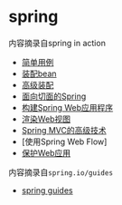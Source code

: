 # spring

内容摘录自spring in action

- [简单用例](md/1.md)
- [装配bean](md/2.md)
- [高级装配](md/3.md)
- [面向切面的Spring](md/4.md)
- [构建Spring Web应用程序](md/5.md)
- [渲染Web视图](md/6.md)
- [Spring MVC的高级技术](md/7.md)
- [使用Spring Web Flow]
- [保护Web应用](md/9.md)

内容摘录自`spring.io/guides`

- [spring guides](spring_guides/spring_guides_index.md)